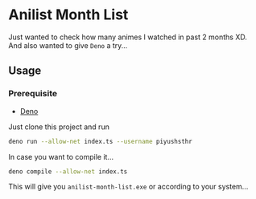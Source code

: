 # Anilist Month List
Just wanted to check how many animes I watched in past 2 months XD. And also wanted to give `Deno` a try...


## Usage
### Prerequisite
 - [Deno](https://deno.land)

Just clone this project and run 
```sh
deno run --allow-net index.ts --username piyushsthr
```

In case you want to compile it...
```sh 
deno compile --allow-net index.ts
```
This will give you `anilist-month-list.exe` or according to your system...

